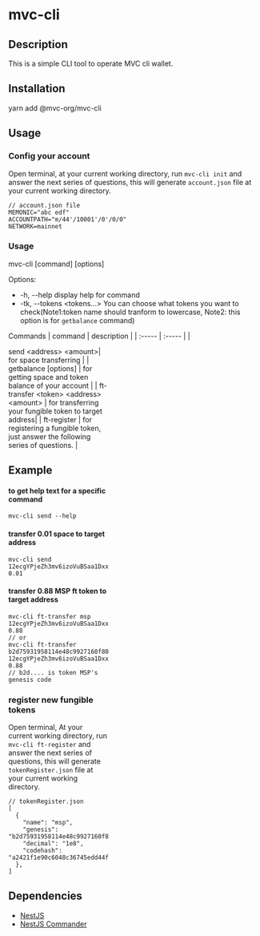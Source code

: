 # mvc-cli

## Description

This is a simple CLI tool to operate MVC cli wallet.

## Installation

yarn add @mvc-org/mvc-cli

## Usage

### Config your account

Open terminal, at your current working directory, run `mvc-cli init` and answer the next series of questions, this will generate `account.json` file at your current working directory.

```
// account.json file
MEMONIC="abc edf"
ACCOUNTPATH="m/44'/10001'/0'/0/0"
NETWORK=mainnet
```

### Usage

mvc-cli [command] [options]

Options:

- -h, --help display help for command
- -tk, --tokens <tokens...> You can choose what tokens you want to check(Note1:token name should tranform to lowercase, Note2: this option is for `getbalance` command)

Commands
| command | description |
| :----- | :----- |
| <div style="width: 150pt"> send \<address> \<amount>| for space transferring |
| getbalance [options] | for getting space and token balance of your account |
| ft-transfer \<token> \<address> \<amount> | for transferring your fungible token to target address|
| ft-register | for registering a fungible token, just answer the following series of questions. |

## Example

#### to get help text for a specific command

```
mvc-cli send --help
```

#### transfer 0.01 space to target address

```
mvc-cli send 12ecgYPjeZh3mv6izoVuBSaa1Dxxwv2J1G 0.01
```

#### transfer 0.88 MSP ft token to target address

```
mvc-cli ft-transfer msp 12ecgYPjeZh3mv6izoVuBSaa1Dxxwv2J1G 0.88
// or
mvc-cli ft-transfer b2d75931958114e48c9927160f80363eae78e2dc 12ecgYPjeZh3mv6izoVuBSaa1Dxxwv2J1G 0.88
// b2d.... is token MSP's genesis code
```

### register new fungible tokens

Open terminal, At your current working directory, run `mvc-cli ft-register` and answer the next series of questions, this will generate `tokenRegister.json` file at your current working directory.

```
// tokenRegister.json
[
  {
    "name": "msp",
    "genesis": "b2d75931958114e48c9927160f80363eae78e2dc",
    "decimal": "1e8",
    "codehash": "a2421f1e90c6048c36745edd44fad682e8644693"
  },
]
```

## Dependencies

- [NestJS](https://docs.nestjs.com/)
- [NestJS Commander](https://nest-commander.jaymcdoniel.dev/)
